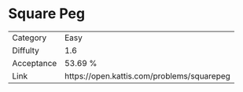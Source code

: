 # Square Peg

<table>
    <tr>
        <td>Category</td>
        <td>Easy</td>
    </tr>
    <tr>
        <td>Diffulty</td>
        <td>1.6</td>
    </tr>
    <tr>
        <td>Acceptance</td>
        <td>53.69 %</td>
    </tr>
    <tr>
        <td>Link</td>
        <td>https://open.kattis.com/problems/squarepeg</td>
    </tr>
</table>